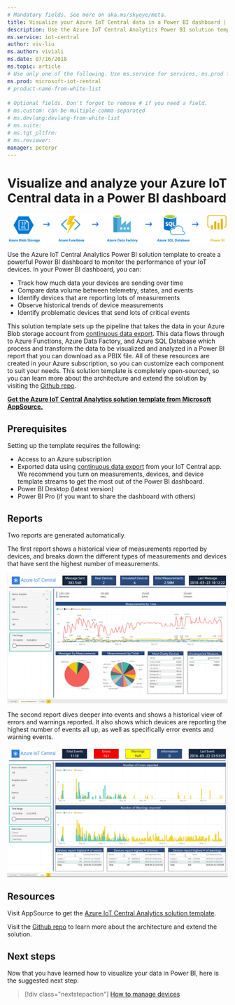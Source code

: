 ```yaml
---
# Mandatory fields. See more on aka.ms/skyeye/meta.
title: Visualize your Azure IoT Central data in a Power BI dashboard | Microsoft Docs
description: Use the Azure IoT Central Analytics Power BI solution template to visualize and analyze your IoT Central data.
ms.service: iot-central
author: viv-liu
ms.author: viviali
ms.date: 07/16/2018
ms.topic: article
# Use only one of the following. Use ms.service for services, ms.prod for on-prem. Remove the # before the relevant field.
ms.prod: microsoft-iot-central
# product-name-from-white-list

# Optional fields. Don't forget to remove # if you need a field.
# ms.custom: can-be-multiple-comma-separated
# ms.devlang:devlang-from-white-list
# ms.suite: 
# ms.tgt_pltfrm:
# ms.reviewer:
manager: peterpr
---
```


# Visualize and analyze your Azure IoT Central data in a Power BI dashboard

![Power BI solution template pipeline](media/howto-connect-powerbi/iot-continuous-data-export.png)

Use the Azure IoT Central Analytics Power BI solution template to create a powerful Power BI dashboard to monitor the performance of your IoT devices. In your Power BI dashboard, you can:
- Track how much data your devices are sending over time
- Compare data volume between telemetry, states, and events
- Identify devices that are reporting lots of measurements
- Observe historical trends of device measurements
- Identify problematic devices that send lots of critical events

This solution template sets up the pipeline that takes the data in your Azure Blob storage account from [continuous data export](howto-export-data.md). This data flows through to Azure Functions, Azure Data Factory, and Azure SQL Database which process and transform the data to be visualized and analyzed in a Power BI report that you can download as a PBIX file. All of these resources are created in your Azure subscription, so you can customize each component to suit your needs. This solution template is completely open-sourced, so you can learn more about the architecture and extend the solution by visiting the [Github repo](https://aka.ms/iotcentralgithubpowerbisolutiontemplate).

**[Get the Azure IoT Central Analytics solution template from Microsoft AppSource.](https://aka.ms/iotcentralpowerbisolutiontemplate)**

## Prerequisites
Setting up the template requires the following:
- Access to an Azure subscription
- Exported data using [continuous data export](howto-export-data.md) from your IoT Central app. We recommend you turn on measurements, devices, and device template streams to get the most out of the Power BI dashboard.
- Power BI Desktop (latest version)
- Power BI Pro (if you want to share the dashboard with others)

## Reports

Two reports are generated automatically. 

The first report shows a historical view of measurements reported by devices, and breaks down the different types of measurements and devices that have sent the highest number of measurements.

![Power BI report page 1](media/howto-connect-powerbi/template-page1-hasdata.PNG)

The second report dives deeper into events and shows a historical view of errors and warnings reported. It also shows which devices are reporting the highest number of events all up, as well as specifically error events and warning events.

![Power BI report page 2](media/howto-connect-powerbi/template-page2-hasdata.PNG)

## Resources

Visit AppSource to get the [Azure IoT Central Analytics solution template](https://aka.ms/iotcentralpowerbisolutiontemplate).

Visit the [Github repo](https://aka.ms/iotcentralgithubpowerbisolutiontemplate) to learn more about the architecture and extend the solution.

## Next steps

Now that you have learned how to visualize your data in Power BI, here is the suggested next step:

> [!div class="nextstepaction"]
> [How to manage devices](howto-manage-devices.md)
